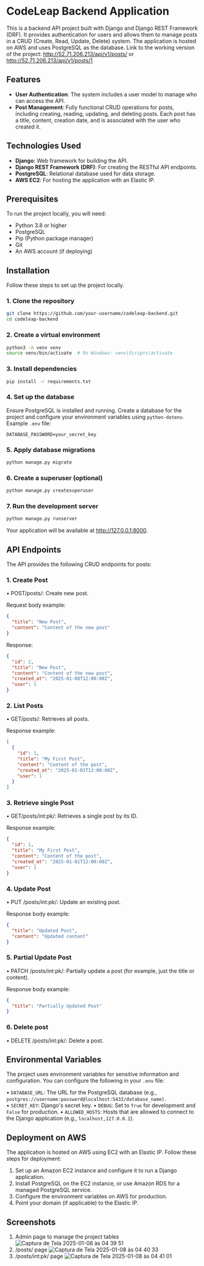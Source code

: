 # CodeLeap Backend Application

This is a backend API project built with Django and Django REST Framework (DRF). It provides authentication for users and allows them to manage posts in a CRUD (Create, Read, Update, Delete) system. The application is hosted on AWS and uses PostgreSQL as the database.
Link to the working version of the project: http://52.71.206.213/api/v1/posts/ or http://52.71.206.213/api/v1/posts/1

## Features

- **User Authentication**: The system includes a user model to manage who can access the API.
- **Post Management**: Fully functional CRUD operations for posts, including creating, reading, updating, and deleting posts. Each post has a title, content, creation date, and is associated with the user who created it.
  
## Technologies Used

- **Django**: Web framework for building the API.
- **Django REST Framework (DRF)**: For creating the RESTful API endpoints.
- **PostgreSQL**: Relational database used for data storage.
- **AWS EC2**: For hosting the application with an Elastic IP.

## Prerequisites

To run the project locally, you will need:

- Python 3.8 or higher
- PostgreSQL
- Pip (Python package manager)
- Git
- An AWS account (if deploying)

## Installation

Follow these steps to set up the project locally.

### 1. Clone the repository

```bash
git clone https://github.com/your-username/codeleap-backend.git
cd codeleap-backend
```
### 2. Create a virtual environment

```bash
python3 -m venv venv
source venv/bin/activate  # On Windows: venv\Scripts\activate
```

### 3. Install dependencies

```bash
pip install -r requirements.txt
```

### 4. Set up the database
Ensure PostgreSQL is installed and running. Create a database for the project and configure your environment variables using ```python-dotenv```.
Example ```.env``` file:

```env
DATABASE_PASSWORD=your_secret_key
```

### 5. Apply database migrations

```bash
python manage.py migrate
```

### 6. Create a superuser (optional)

```bash
python manage.py createsuperuser
```

### 7. Run the development server

```bash
python manage.py runserver
```

Your application will be available at http://127.0.0.1:8000.

## API Endpoints

The API provides the following CRUD endpoints for posts:

### 1. Create Post

• POST/posts/: Create new post.

Request body example:

```json
{
  "title": "New Post",
  "content": "Content of the new post"
}
```
Response:
```json
{
  "id": 2,
  "title": "New Post",
  "content": "Content of the new post",
  "created_at": "2025-01-08T12:00:00Z",
  "user": 1
}
```
### 2. List Posts

• GET/posts/: Retrieves all posts.

Response example:
```json
[
  {
    "id": 1,
    "title": "My First Post",
    "content": "Content of the post",
    "created_at": "2025-01-01T12:00:00Z",
    "user": 1
  }
]
```

### 3. Retrieve single Post

• GET/posts/int:pk/: Retrieves a single post by its ID.

Response example:
```json
{
  "id": 1,
  "title": "My First Post",
  "content": "Content of the post",
  "created_at": "2025-01-01T12:00:00Z",
  "user": 1
}
```


### 4. Update Post

• PUT /posts/int:pk/: Update an existing post.

Response body example:
```json
{
  "title": "Updated Post",
  "content": "Updated content"
}
```

### 5. Partial Update Post

• PATCH /posts/int:pk/: Partially update a post (for example, just the title or content).

Response body example:
```json
{
  "title": "Partially Updated Post"
}
```
### 6. Delete post

• DELETE /posts/int:pk/: Delete a post.

## Environmental Variables

The project uses environment variables for sensitive information and configuration. You can configure the following in your ```.env``` file:

• ```DATABASE_URL```: The URL for the PostgreSQL database (e.g., ```postgres://username:password@localhost:5432/database_name)```.
• ```SECRET_KEY```: Django's secret key.
• ```DEBUG```: Set to ```True``` for development and ```False``` for production.
• ```ALLOWED_HOSTS```: Hosts that are allowed to connect to the Django application (e.g., ```localhost,127.0.0.1```).

## Deployment on AWS
The application is hosted on AWS using EC2 with an Elastic IP.
Follow these steps for deployment:

1. Set up an Amazon EC2 instance and configure it to run a Django application.
2. Install PostgreSQL on the EC2 instance, or use Amazon RDS for a managed PostgreSQL service.
3. Configure the environment variables on AWS for production.
4. Point your domain (if applicable) to the Elastic IP.

## Screenshots
1. Admin page to manage the project tables
   ![Captura de Tela 2025-01-08 às 04 39 51](https://github.com/user-attachments/assets/5cf98552-8054-4dc3-8066-cae951d94bb4)
2. /posts/ page
   ![Captura de Tela 2025-01-08 às 04 40 33](https://github.com/user-attachments/assets/442a6ede-de26-48f0-9ff7-7e89b76858e7)
3. /posts/int:pk/ page
   ![Captura de Tela 2025-01-08 às 04 41 01](https://github.com/user-attachments/assets/36e923ef-5b0b-49cf-a38f-bb95c11e4b00)


   









